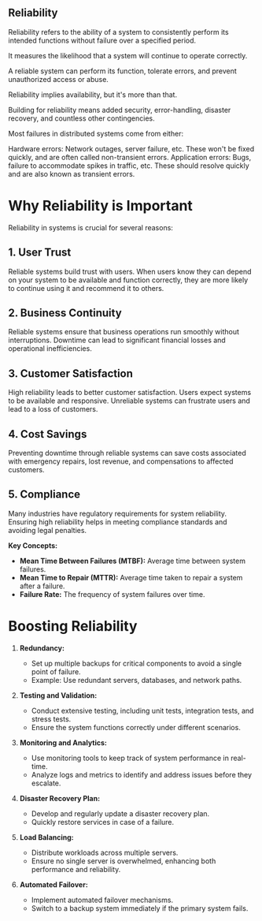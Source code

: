 ## Reliability

Reliability refers to the ability of a system to consistently perform its intended functions without failure over a specified period. 

It measures the likelihood that a system will continue to operate correctly.

A reliable system can perform its function, tolerate errors, and prevent unauthorized access or abuse.

Reliability implies availability, but it's more than that. 

Building for reliability means added security, error-handling, disaster recovery, and countless other contingencies.

Most failures in distributed systems come from either:

Hardware errors: Network outages, server failure, etc. These won't be fixed quickly, and are often called non-transient errors.
Application errors: Bugs, failure to accommodate spikes in traffic, etc. These should resolve quickly and are also known as transient errors.

# Why Reliability is Important

Reliability in systems is crucial for several reasons:

## 1. **User Trust**

Reliable systems build trust with users. When users know they can depend on your system to be available and function correctly, they are more likely to continue using it and recommend it to others.

## 2. **Business Continuity**

Reliable systems ensure that business operations run smoothly without interruptions. Downtime can lead to significant financial losses and operational inefficiencies.

## 3. **Customer Satisfaction**

High reliability leads to better customer satisfaction. Users expect systems to be available and responsive. Unreliable systems can frustrate users and lead to a loss of customers.

## 4. **Cost Savings**

Preventing downtime through reliable systems can save costs associated with emergency repairs, lost revenue, and compensations to affected customers.

## 5. **Compliance**

Many industries have regulatory requirements for system reliability. Ensuring high reliability helps in meeting compliance standards and avoiding legal penalties.



**Key Concepts:**

- **Mean Time Between Failures (MTBF):** Average time between system failures.
- **Mean Time to Repair (MTTR):** Average time taken to repair a system after a failure.
- **Failure Rate:** The frequency of system failures over time.

  
# Boosting Reliability

1. **Redundancy:** 
   - Set up multiple backups for critical components to avoid a single point of failure.
   - Example: Use redundant servers, databases, and network paths.

2. **Testing and Validation:** 
   - Conduct extensive testing, including unit tests, integration tests, and stress tests.
   - Ensure the system functions correctly under different scenarios.

3. **Monitoring and Analytics:** 
   - Use monitoring tools to keep track of system performance in real-time.
   - Analyze logs and metrics to identify and address issues before they escalate.

4. **Disaster Recovery Plan:** 
   - Develop and regularly update a disaster recovery plan.
   - Quickly restore services in case of a failure.

5. **Load Balancing:** 
   - Distribute workloads across multiple servers.
   - Ensure no single server is overwhelmed, enhancing both performance and reliability.

6. **Automated Failover:** 
   - Implement automated failover mechanisms.
   - Switch to a backup system immediately if the primary system fails.

